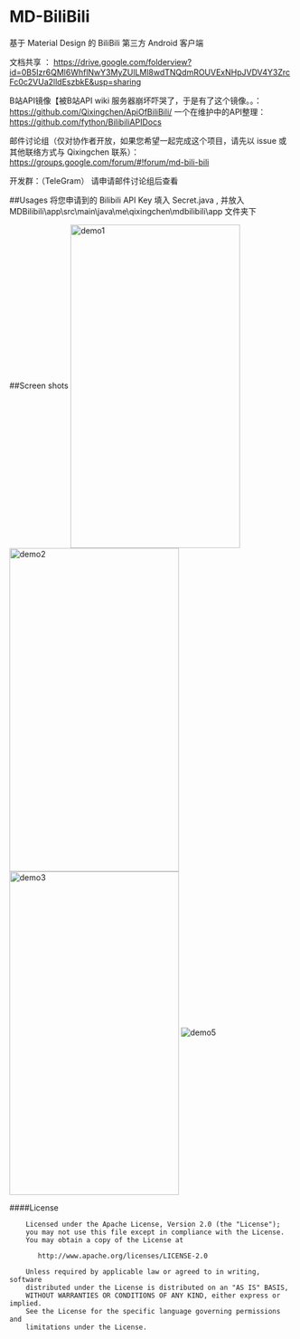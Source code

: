 # MD-BiliBili
基于 Material Design 的 BiliBili 第三方 Android 客户端

文档共享 ： 
https://drive.google.com/folderview?id=0B5Izr6QMl6WhflNwY3MyZUlLMl8wdTNQdmROUVExNHpJVDV4Y3ZrcFc0c2VUa2lldEszbkE&usp=sharing

B站API镜像【被B站API wiki 服务器崩坏吓哭了，于是有了这个镜像。。：
https://github.com/Qixingchen/ApiOfBiliBili/
一个在维护中的API整理：
https://github.com/fython/BilibiliAPIDocs

邮件讨论组（仅对协作者开放，如果您希望一起完成这个项目，请先以 issue 或其他联络方式与 Qixingchen 联系）：
https://groups.google.com/forum/#!forum/md-bili-bili

开发群：（TeleGram）
请申请邮件讨论组后查看

##Usages
将您申请到的 Bilibili API Key 填入 Secret.java ,
并放入 MDBilibili\app\src\main\java\me\qixingchen\mdbilibili\app 文件夹下

##Screen shots
<img src="http://i4.tietuku.com/ccc877c96ff6c351.png" width = "300" height = "572" alt="demo1" align=center />
<img src="http://i4.tietuku.com/c179c9cd9fa8d525.png" width = "300" height = "572" alt="demo2" align=center />
<img src="http://i4.tietuku.com/96b668b7bfb82dca.png" width = "300" height = "572" alt="demo3" align=center />
![demo5](http://i4.tietuku.com/ce0b9a95c8b2ce23.png)


####License
    
	
	    Licensed under the Apache License, Version 2.0 (the "License");
	    you may not use this file except in compliance with the License.
	    You may obtain a copy of the License at
	
	       http://www.apache.org/licenses/LICENSE-2.0
	
	    Unless required by applicable law or agreed to in writing, software
	    distributed under the License is distributed on an "AS IS" BASIS,
	    WITHOUT WARRANTIES OR CONDITIONS OF ANY KIND, either express or implied.
	    See the License for the specific language governing permissions and
	    limitations under the License.



